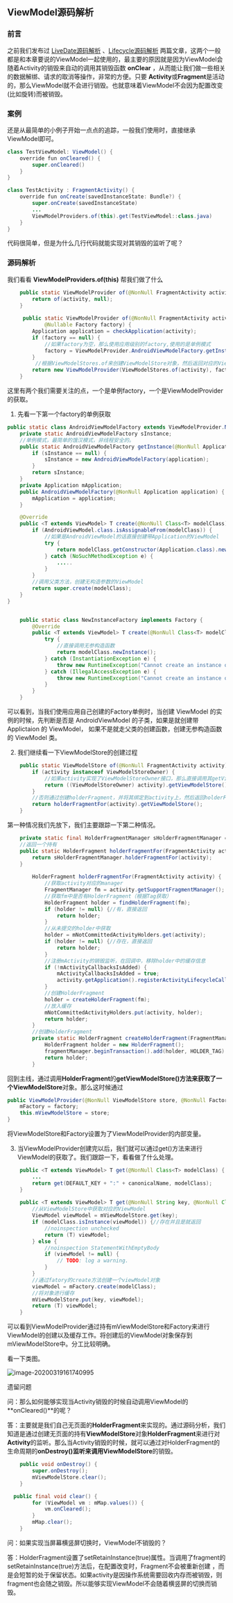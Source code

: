 ##   ViewModel源码解析

### 前言

之前我们发布过 [LiveDate源码解析](https://mp.weixin.qq.com/s/joT2I6HT6UgxKZEQUfqG9Q) 、[Lifecycle源码解析](https://mp.weixin.qq.com/s?__biz=MzUzOTE4MTQzNQ==&mid=2247483731&idx=1&sn=a8b0dfcf6fee2665e134844403ab7a9e&scene=21#wechat_redirect) 两篇文章，这两个一般都是和本章要说的ViewModel一起使用的，最主要的原因就是因为ViewModel会随着Activity的销毁来自动的调用其销毁函数 **onClear** ，从而能让我们做一些相关的数据解绑、请求的取消等操作，非常的方便。只要 **Activity**或**Fragment**是活动的，那么ViewModel就不会进行销毁。也就意味着ViewModel不会因为配置改变(比如旋转)而被销毁。

### 案例

还是从最简单的小例子开始一点点的追踪，一般我们使用时，直接继承 ViewModel即可。

```java
class TestViewModel: ViewModel() {
    override fun onCleared() {
        super.onCleared()
    }
}

class TestActivity : FragmentActivity() {
    override fun onCreate(savedInstanceState: Bundle?) {
        super.onCreate(savedInstanceState)
        ...
        ViewModelProviders.of(this).get(TestViewModel::class.java)
    }
}
```

代码很简单，但是为什么几行代码就能实现对其销毁的监听了呢？

### 源码解析

我们看看 **ViewModelProviders.of(this)** 帮我们做了什么

```java
    public static ViewModelProvider of(@NonNull FragmentActivity activity) {
        return of(activity, null);
    }
     
     public static ViewModelProvider of(@NonNull FragmentActivity activity,
            @Nullable Factory factory) {
        Application application = checkApplication(activity);
        if (factory == null) {
        	//如果factory为空，那么使用应用级别的factory,使用的是单例模式
            factory = ViewModelProvider.AndroidViewModelFactory.getInstance(application);
        }
         //根据ViewModelStores.of来创建ViewModelStore对象，然后返回对应的ViewModelProvider
        return new ViewModelProvider(ViewModelStores.of(activity), factory);
    }

```

这里有两个我们需要关注的点，一个是单例factory，一个是ViewModelProvider的获取。

1. 先看一下第一个factory的单例获取

```java
public static class AndroidViewModelFactory extends ViewModelProvider.NewInstanceFactory {
    private static AndroidViewModelFactory sInstance;
	//单例模式，最简单的饿汉模式，非线程安全的。
    public static AndroidViewModelFactory getInstance(@NonNull Application application) {
        if (sInstance == null) {
            sInstance = new AndroidViewModelFactory(application);
        }
        return sInstance;
    }
    private Application mApplication;
    public AndroidViewModelFactory(@NonNull Application application) {
        mApplication = application;
    }

    @Override
    public <T extends ViewModel> T create(@NonNull Class<T> modelClass) {
        if (AndroidViewModel.class.isAssignableFrom(modelClass)) {
        	//如果是AndroidViewModel的话直接创建带Application的ViewModel
            try {
                return modelClass.getConstructor(Application.class).newInstance(mApplication);
            } catch (NoSuchMethodException e) {
                .....
            }
        }
        //调用父类方法，创建无构造参数的ViewModel
        return super.create(modelClass);
    }
}


    public static class NewInstanceFactory implements Factory {
        @Override
        public <T extends ViewModel> T create(@NonNull Class<T> modelClass) {
            try {
            	//直接调用无参构造函数
                return modelClass.newInstance();
            } catch (InstantiationException e) {
                throw new RuntimeException("Cannot create an instance of " + modelClass, e);
            } catch (IllegalAccessException e) {
                throw new RuntimeException("Cannot create an instance of " + modelClass, e);
            }
        }
    }
```

可以看到，当我们使用应用自己创建的Factory单例时，当创建 ViewModel 的实例的时候，先判断是否是 AndroidViewModel 的子类，如果是就创建带 Applictaion 的 ViewModel， 如果不是就走父类的创建函数，创建无参构造函数的 ViewModel 类。

2. 我们继续看一下ViewModelStore的创建过程

```java
    public static ViewModelStore of(@NonNull FragmentActivity activity) {
        if (activity instanceof ViewModelStoreOwner) {
        	//如果activity实现了ViewModelStoreOwner接口，那么直接调用其getViewModelStore()方法，返回其对应的ViewModelStore对象
            return ((ViewModelStoreOwner) activity).getViewModelStore();
        }
        //否则通过创建holderFragment，并将其绑定到activity上，然后返回holderFragmentFor的ViewModelStore对象
        return holderFragmentFor(activity).getViewModelStore();
    }
```

第一种情况我们先放下，我们主要跟踪一下第二种情况。

```java
    private static final HolderFragmentManager sHolderFragmentManager = new HolderFragmentManager();
    //返回一个持有
    public static HolderFragment holderFragmentFor(FragmentActivity activity) {
        return sHolderFragmentManager.holderFragmentFor(activity);
    }
   
        HolderFragment holderFragmentFor(FragmentActivity activity) {
        	//获取activity对应的manager
            FragmentManager fm = activity.getSupportFragmentManager();
            //获取fm中是否有HolderFragment（根据Tag获取）
            HolderFragment holder = findHolderFragment(fm);
            if (holder != null) {//有，直接返回
                return holder;
            }
            //从未提交的holder中获取
            holder = mNotCommittedActivityHolders.get(activity);
            if (holder != null) {//存在，直接返回
                return holder;
            }
            //注册mActivity的销毁监听，在回调中，移除holder中的缓存信息
            if (!mActivityCallbacksIsAdded) {
                mActivityCallbacksIsAdded = true;
                activity.getApplication().registerActivityLifecycleCallbacks(mActivityCallbacks);
            }
            //创建HolderFragment
            holder = createHolderFragment(fm);
            //放入缓存
            mNotCommittedActivityHolders.put(activity, holder);
            return holder;
        }
        //创建HolderFragment
        private static HolderFragment createHolderFragment(FragmentManager fragmentManager) {
            HolderFragment holder = new HolderFragment();
            fragmentManager.beginTransaction().add(holder, HOLDER_TAG).commitAllowingStateLoss();
            return holder;
        }
```

回到主线，通过调用**HolderFragment**的**getViewModelStore()**方法来获取了一个**ViewModelStore**对象。那么这时候通过

```java
public ViewModelProvider(@NonNull ViewModelStore store, @NonNull Factory factory) {
    mFactory = factory;
    this.mViewModelStore = store;
}
```

将ViewModelStore和Factory设置为了ViewModelProvider的内部变量。

3. 当ViewModelProvider创建完以后，我们就可以通过get()方法来进行ViewModel的获取了。我们跟踪一下，看看做了什么处理。

```java
    public <T extends ViewModel> T get(@NonNull Class<T> modelClass) {
        ...
        return get(DEFAULT_KEY + ":" + canonicalName, modelClass);
    }
    
    public <T extends ViewModel> T get(@NonNull String key, @NonNull Class<T> modelClass) {
    	//从ViewModelStore中获取对应的ViewModel
        ViewModel viewModel = mViewModelStore.get(key);
        if (modelClass.isInstance(viewModel)) {//存在并且是就返回
            //noinspection unchecked
            return (T) viewModel;
        } else {
            //noinspection StatementWithEmptyBody
            if (viewModel != null) {
                // TODO: log a warning.
            }
        }
        //通过fatory的create方法创建一个viewModel对象
        viewModel = mFactory.create(modelClass);
        //将对象进行缓存
        mViewModelStore.put(key, viewModel);
        return (T) viewModel;
    }
```

可以看到ViewModelProvider通过持有mViewModelStore和Factory来进行ViewModel的创建以及缓存工作。将创建后的ViewModel对象保存到mViewModelStore中。分工比较明确。

看一下类图。

![image-20200319161740995](http://cdn.qiniu.kailaisii.com/typora/20200319161741-624266.png)

遗留问题

问：那么如何能够实现当Activity销毁的时候自动调用ViewModel的 **onCleared()**的呢？

答：主要就是我们自己无页面的**HolderFragment**来实现的。通过源码分析，我们知道是通过创建无页面的持有**ViewModelStore**对象**HolderFragment**来进行对**Activity**的监听。那么当Activity销毁的时候，就可以通过对HolderFragment的生命周期的**onDestroy()**监听来调用**ViewModelStore**的销毁。

```java
    public void onDestroy() {
        super.onDestroy();
        mViewModelStore.clear();
    }

  public final void clear() {
        for (ViewModel vm : mMap.values()) {
            vm.onCleared();
        }
        mMap.clear();
    }
```

问：如果实现当屏幕横竖屏切换时，ViewModel不销毁的？

答：HolderFragment设置了setRetainInstance(true)属性。当调用了fragment的setRetainInstance(true)方法后，在配置改变时，Fragment不会被重新创建 ，而是会短暂的处于保留状态。如果activity是因操作系统需要回收内存而被销毁，则fragment也会随之销毁。所以能够实现ViewModel不会随着横竖屏的切换而销毁。


